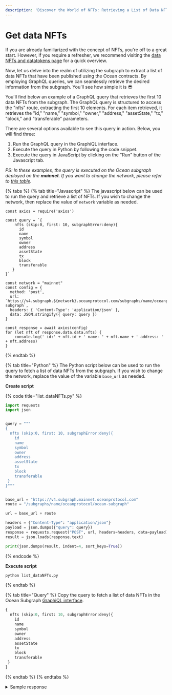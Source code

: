 ```yaml
---
description: 'Discover the World of NFTs: Retrieving a List of Data NFTs'
---
```


# Get data NFTs

If you are already familiarized with the concept of NFTs, you're off to a great start. However, if you require a refresher, we recommend visiting the [data NFTs and datatokens page](../contracts/datanft-and-datatoken.md) for a quick overview.&#x20;

Now, let us delve into the realm of utilizing the subgraph to extract a list of data NFTs that have been published using the Ocean contracts. By employing GraphQL queries, we can seamlessly retrieve the desired information from the subgraph. You'll see how simple it is :sunglasses:

You'll find below an example of a GraphQL query that retrieves the first 10 data NFTs from the subgraph. The GraphQL query is structured to access the "nfts" route, extracting the first 10 elements. For each item retrieved, it retrieves the "id," "name," "symbol," "owner," "address," "assetState," "tx," "block," and "transferable" parameters.

There are several options available to see this query in action. Below, you will find three:

1. Run the GraphQL query in the GraphiQL interface.
2. Execute the query in Python by following the code snippet.
3. Execute the query in JavaScript by clicking on the "Run" button of the Javascript tab.

_PS: In these examples, the query is executed on the Ocean subgraph deployed on the **mainnet**. If you want to change the network, please refer to_ [_this table_](broken-reference)_._

{% tabs %}
{% tab title="Javascript" %}
The javascript below can be used to run the query and retrieve a list of NFTs. If you wish to change the network, then replace the value of `network` variable as needed.

```runkit  nodeVersion="18.x.x"
const axios = require('axios')

const query = `{
    nfts (skip:0, first: 10, subgraphError:deny){
      id
      name
      symbol
      owner
      address
      assetState
      tx
      block
      transferable
   }
}`

const network = "mainnet"
const config = {
  method: 'post',
  url: `https://v4.subgraph.${network}.oceanprotocol.com/subgraphs/name/oceanprotocol/ocean-subgraph`,
  headers: { 'Content-Type': 'application/json' },
  data: JSON.stringify({ query: query })
}

const response = await axios(config)
for (let nft of response.data.data.nfts) {
    console.log(' id:' + nft.id + ' name: ' + nft.name + ' address: ' + nft.address)
}

```
{% endtab %}

{% tab title="Python" %}
The Python script below can be used to run the query to fetch a list of data NFTs from the subgraph. If you wish to change the network, replace the value of the variable `base_url` as needed.

**Create script**

{% code title="list_dataNFTs.py" %}
```python
import requests
import json


query = """
{
  nfts (skip:0, first: 10, subgraphError:deny){
    id
    name
    symbol
    owner
    address
    assetState
    tx
    block
    transferable
 }
}"""


base_url = "https://v4.subgraph.mainnet.oceanprotocol.com"
route = "/subgraphs/name/oceanprotocol/ocean-subgraph"

url = base_url + route

headers = {"Content-Type": "application/json"}
payload = json.dumps({"query": query})
response = requests.request("POST", url, headers=headers, data=payload)
result = json.loads(response.text)

print(json.dumps(result, indent=4, sort_keys=True))
```
{% endcode %}

**Execute script**

```bash
python list_dataNFTs.py
```
{% endtab %}

{% tab title="Query" %}
Copy the query to fetch a list of data NFTs in the Ocean Subgraph [GraphiQL interface](https://v4.subgraph.mainnet.oceanprotocol.com/subgraphs/name/oceanprotocol/ocean-subgraph/graphql).

```graphql
{
  nfts (skip:0, first: 10, subgraphError:deny){
    id
    name
    symbol
    owner
    address
    assetState
    tx
    block
    transferable
 }
}
```
{% endtab %}
{% endtabs %}

<details>

<summary>Sample response</summary>

{% code overflow="wrap" %}
```json
{
  "data": {
    "nfts": [
      {
        "address": "0x1c161d721e6d99f58d47f709cdc77025056c544c",
        "assetState": 0,
        "block": 15185270,
        "id": "0x1c161d721e6d99f58d47f709cdc77025056c544c",
        "name": "Ocean Data NFT",
        "owner": "0xd30dd83132f2227f114db8b90f565bca2832afbd",
        "symbol": "OCEAN-NFT",
        "transferable": true,
        "tx": "0x327a9da0d2e9df945fd2f8e10b1caa77acf98e803c5a2f588597172a0bcbb93a"
      },
      {
        "address": "0x1e06501660623aa973474e3c59efb8ba542cb083",
        "assetState": 0,
        "block": 15185119,
        "id": "0x1e06501660623aa973474e3c59efb8ba542cb083",
        "name": "Ocean Data NFT",
        "owner": "0xd30dd83132f2227f114db8b90f565bca2832afbd",
        "symbol": "OCEAN-NFT",
        "transferable": true,
        "tx": "0xd351ccee22b505d811c29fa524db920815936672b20b8f3a09485e389902fd27"
      },
      {
        "address": "0x2eaa55236f799c6ebec72e77a1a6296ea2e704b1",
        "assetState": 0,
        "block": 15185009,
        "id": "0x2eaa55236f799c6ebec72e77a1a6296ea2e704b1",
        "name": "Ocean Data NFT",
        "owner": "0xd30dd83132f2227f114db8b90f565bca2832afbd",
        "symbol": "OCEAN-NFT",
        "transferable": true,
        "tx": "0xf6d55306ab4dc339dc1655a2d119af468a79a70fa62ea11de78879da61e89e7b"
      },
      {
        "address": "0x2fbe924f6c92825929dc7785fe05d15e35f2612b",
        "assetState": 0,
        "block": 15185235,
        "id": "0x2fbe924f6c92825929dc7785fe05d15e35f2612b",
        "name": "Ocean Data NFT",
        "owner": "0xd30dd83132f2227f114db8b90f565bca2832afbd",
        "symbol": "OCEAN-NFT",
        "transferable": true,
        "tx": "0xa9ff9d461b4b7344ea181de32fa6412c7ea8e21f485ab4d8a7b9cfcdb68d9d51"
      },
      {
        "address": "0x4c04433bb1760a66be7713884bb6370e9c567cef",
        "assetState": 0,
        "block": 15185169,
        "id": "0x4c04433bb1760a66be7713884bb6370e9c567cef",
        "name": "Ocean Data NFT",
        "owner": "0xd30dd83132f2227f114db8b90f565bca2832afbd",
        "symbol": "OCEAN-NFT",
        "transferable": true,
        "tx": "0x54c5463e8988b5fa4e4cfe71ee391505801931abe9e94bf1588dd538ec3aa4c9"
      },
      {
        "address": "0x619c500dcb0251b31cd480030db2dcc19866c0c3",
        "assetState": 0,
        "block": 15236619,
        "id": "0x619c500dcb0251b31cd480030db2dcc19866c0c3",
        "name": "abc",
        "owner": "0x12fe650c86cd4346933ef1bcab21a1979d4c6786",
        "symbol": "GOAL-9956",
        "transferable": true,
        "tx": "0x6178b03589cda98573ff52a1afbcc07b14a2fddacc0132595949e9d8a0ed1b32"
      },
      {
        "address": "0x6d45a5b38a122a6dbc042601236d6ecc5c8e343e",
        "assetState": 0,
        "block": 15109853,
        "id": "0x6d45a5b38a122a6dbc042601236d6ecc5c8e343e",
        "name": "Ocean Data NFT",
        "owner": "0xbbd33afa85539fa65cc08a2e61a001876d2f13fe",
        "symbol": "OCEAN-NFT",
        "transferable": true,
        "tx": "0x27aa77a0bf3f7878910dc7bfe2116d9271138c222b3d898381a5c72eefefe624"
      },
      {
        "address": "0x7400078c5d4fd7704afca45a928d9fc97cbea744",
        "assetState": 0,
        "block": 15185056,
        "id": "0x7400078c5d4fd7704afca45a928d9fc97cbea744",
        "name": "Ocean Data NFT",
        "owner": "0xd30dd83132f2227f114db8b90f565bca2832afbd",
        "symbol": "OCEAN-NFT",
        "transferable": true,
        "tx": "0x2025374cd347e25e2651feec2f2faa2feb26664698eaea42b5dad1a31eda57f8"
      },
      {
        "address": "0x81decdb59dce5b4323e683a76f8fa8dd0eabc560",
        "assetState": 0,
        "block": 15185003,
        "id": "0x81decdb59dce5b4323e683a76f8fa8dd0eabc560",
        "name": "Ocean Data NFT",
        "owner": "0xd30dd83132f2227f114db8b90f565bca2832afbd",
        "symbol": "OCEAN-NFT",
        "transferable": true,
        "tx": "0x6ad6ec2ce86bb70e077590a64c886d72975374bd2e993f143d9da8edcaace82b"
      },
      {
        "address": "0x8684119ecf77c5be41f01760ad466725ffd9b960",
        "assetState": 0,
        "block": 14933034,
        "id": "0x8684119ecf77c5be41f01760ad466725ffd9b960",
        "name": "Ocean Data NFT",
        "owner": "0x87b5606fba13529e1812319d25c6c2cd5c3f3cbc",
        "symbol": "OCEAN-NFT",
        "transferable": true,
        "tx": "0x55ba746cd8e8fb4c739b8544a9034848082b627500b854cb8db0802dd7beb172"
      }
    ]
  }
}
```
{% endcode %}

</details>
